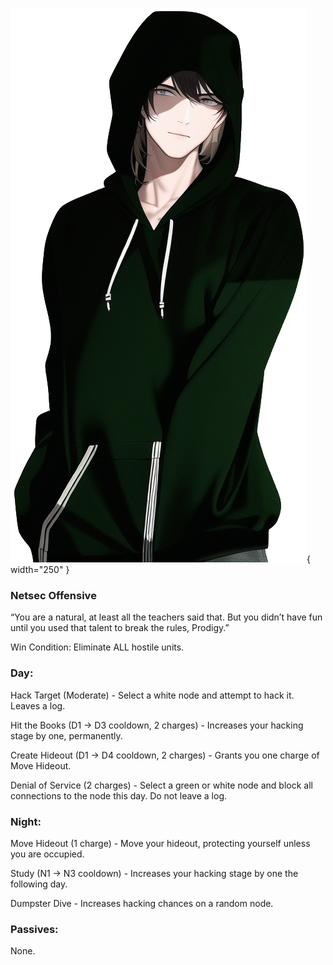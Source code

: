 ![prodigy.png](Images/prodigy.png){ width="250" }

### **Netsec Offensive**

“You are a natural, at least all the teachers said that. But you didn’t have fun until you used that talent to break the rules, Prodigy.”

Win Condition: Eliminate ALL hostile units.

### **Day:**

Hack Target (Moderate) - Select a white node and attempt to hack it. Leaves a log.

Hit the Books (D1 -> D3 cooldown, 2 charges) - Increases your hacking stage by one, permanently.

Create Hideout (D1 -> D4 cooldown, 2 charges) - Grants you one charge of Move Hideout.

Denial of Service (2 charges) - Select a green or white node and block all connections to the node this day. Do not leave a log.

### **Night:**

Move Hideout (1 charge) - Move your hideout, protecting yourself unless you are occupied.

Study (N1 -> N3 cooldown) - Increases your hacking stage by one the following day.

Dumpster Dive - Increases hacking chances on a random node.

### **Passives:**

None.